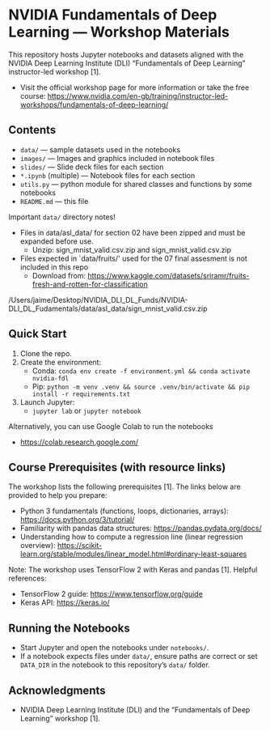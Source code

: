 # NVIDIA Fundamentals of Deep Learning — Workshop Materials

This repository hosts Jupyter notebooks and datasets aligned with the NVIDIA Deep Learning Institute (DLI) “Fundamentals of Deep Learning” instructor-led workshop [1].

- Visit the official workshop page for more information or take the free course: https://www.nvidia.com/en-gb/training/instructor-led-workshops/fundamentals-of-deep-learning/

## Contents
- `data/` — sample datasets used in the notebooks
- `images/` — Images and graphics included in notebook files
- `slides/` — Slide deck files for each section
- `*.ipynb` (multiple) — Notebook files for each section
- `utils.py` — python module for shared classes and functions by some notebooks
- `README.md` — this file

Important `data/` directory notes!
- Files in `d`ata/asl_data/ for section 02 have been zipped and must be expanded before use.
   - Unzip: sign_mnist_valid.csv.zip and sign_mnist_valid.csv.zip
- Files expected in `data/fruits/' used for the 07 final assesment is not included in this repo
  - Download from: https://www.kaggle.com/datasets/sriramr/fruits-fresh-and-rotten-for-classification 

/Users/jaime/Desktop/NVIDIA_DLI_DL_Funds/NVIDIA-DLI_DL_Fudamentals/data/asI_data/sign_mnist_valid.csv.zip

## Quick Start
1. Clone the repo.
2. Create the environment:
   - Conda: `conda env create -f environment.yml && conda activate nvidia-fdl`
   - Pip: `python -m venv .venv && source .venv/bin/activate && pip install -r requirements.txt`
3. Launch Jupyter:
   - `jupyter lab` or `jupyter notebook`

Alternatively, you can use Google Colab to run the notebooks 
- https://colab.research.google.com/

## Course Prerequisites (with resource links)
The workshop lists the following prerequisites [1]. The links below are provided to help you prepare:
- Python 3 fundamentals (functions, loops, dictionaries, arrays): https://docs.python.org/3/tutorial/
- Familiarity with pandas data structures: https://pandas.pydata.org/docs/
- Understanding how to compute a regression line (linear regression overview): https://scikit-learn.org/stable/modules/linear_model.html#ordinary-least-squares

Note: The workshop uses TensorFlow 2 with Keras and pandas [1]. Helpful references:
- TensorFlow 2 guide: https://www.tensorflow.org/guide
- Keras API: https://keras.io/

## Running the Notebooks
- Start Jupyter and open the notebooks under `notebooks/`.
- If a notebook expects files under `data/`, ensure paths are correct or set `DATA_DIR` in the notebook to this repository’s `data/` folder.

## Acknowledgments
- NVIDIA Deep Learning Institute (DLI) and the “Fundamentals of Deep Learning” workshop [1].

